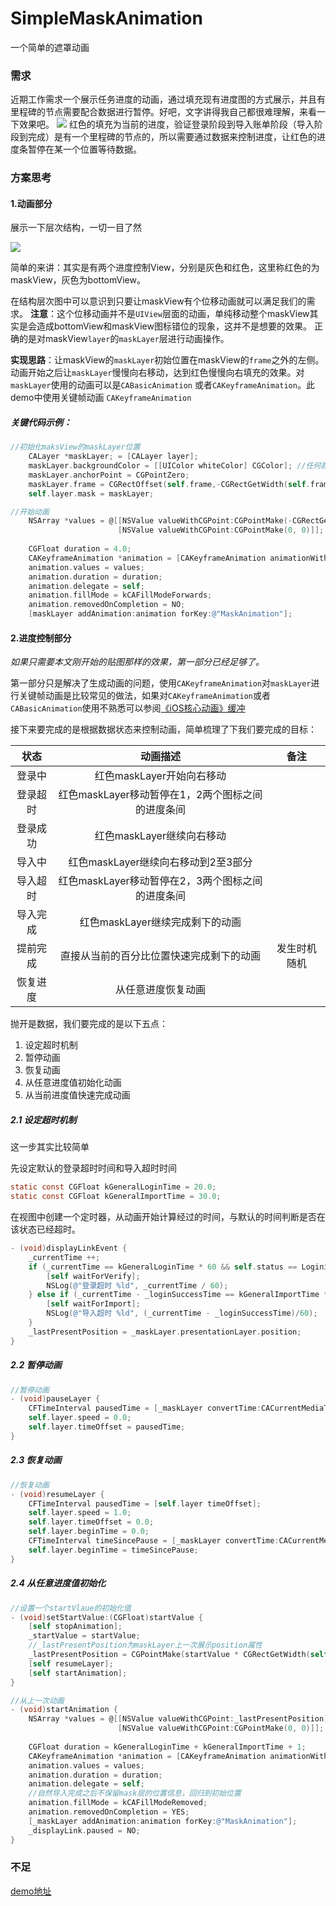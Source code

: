 # SimpleMaskAnimation
一个简单的遮罩动画

### 需求
近期工作需求一个展示任务进度的动画，通过填充现有进度图的方式展示，并且有里程碑的节点需要配合数据进行暂停。好吧，文字讲得我自己都很难理解，来看一下效果吧。
![](http://ojam5z7vg.bkt.clouddn.com/coldreading/gif/animation.gif)
红色的填充为当前的进度，验证登录阶段到导入账单阶段（导入阶段到完成）是有一个里程碑的节点的，所以需要通过数据来控制进度，让红色的进度条暂停在某一个位置等待数据。
<!--more-->
### 方案思考
#### 1.动画部分
展示一下层次结构，一切一目了然

![](http://ojam5z7vg.bkt.clouddn.com/coldreading/jpg/%E9%81%AE%E7%BD%A9%E5%9B%BE%E5%B1%82.png)

简单的来讲：其实是有两个进度控制View，分别是灰色和红色，这里称红色的为maskView，灰色为bottomView。

在结构层次图中可以意识到只要让maskView有个位移动画就可以满足我们的需求。
__注意__：这个位移动画并不是`UIView`层面的动画，单纯移动整个maskView其实是会造成bottomView和maskView图标错位的现象，这并不是想要的效果。
正确的是对maskView`layer`的`maskLayer`层进行动画操作。

__实现思路__：让maskView的`maskLayer`初始位置在maskView的`frame`之外的左侧。动画开始之后让`maskLayer`慢慢向右移动，达到红色慢慢向右填充的效果。对`maskLayer`使用的动画可以是`CABasicAnimation` 或者`CAKeyframeAnimation`。此demo中使用关键帧动画 `CAKeyframeAnimation`

##### 关键代码示例：

``` objectivec
//初始化maksView的maskLayer位置
    CALayer *maskLayer; = [CALayer layer];
    maskLayer.backgroundColor = [[UIColor whiteColor] CGColor]; //任何颜色，用到的只是alpha
    maskLayer.anchorPoint = CGPointZero;
    maskLayer.frame = CGRectOffset(self.frame,-CGRectGetWidth(self.frame), 0);
    self.layer.mask = maskLayer;
```

``` objectivec
//开始动画
    NSArray *values = @[[NSValue valueWithCGPoint:CGPointMake(-CGRectGetWidth(self.frame), 0)],
                        [NSValue valueWithCGPoint:CGPointMake(0, 0)]];
    
    CGFloat duration = 4.0;
    CAKeyframeAnimation *animation = [CAKeyframeAnimation animationWithKeyPath:@"position"];
    animation.values = values;
    animation.duration = duration;
    animation.delegate = self;
    animation.fillMode = kCAFillModeForwards;
    animation.removedOnCompletion = NO;
    [maskLayer addAnimation:animation forKey:@"MaskAnimation"];
```

#### 2.进度控制部分

*如果只需要本文刚开始的贴图那样的效果，第一部分已经足够了。*

第一部分只是解决了生成动画的问题，使用`CAKeyframeAnimation`对`maskLayer`进行关键帧动画是比较常见的做法，如果对`CAKeyframeAnimation`或者`CABasicAnimation`使用不熟悉可以参阅[《iOS核心动画》缓冲](https://zsisme.gitbooks.io/ios-/content/chapter10/easing.html)

接下来要完成的是根据数据状态来控制动画，简单梳理了下我们要完成的目标：

|状态|动画描述|备注|
|:-:|:-:|:-:|
|登录中|红色maskLayer开始向右移动||
|登录超时|红色maskLayer移动暂停在1，2两个图标之间的进度条间||
|登录成功|红色maskLayer继续向右移动||
|导入中|红色maskLayer继续向右移动到2至3部分||
|导入超时|红色maskLayer移动暂停在2，3两个图标之间的进度条间||
|导入完成|红色maskLayer继续完成剩下的动画||
|提前完成|直接从当前的百分比位置快速完成剩下的动画|发生时机随机|
|恢复进度|从任意进度恢复动画||

抛开是数据，我们要完成的是以下五点：

1. 设定超时机制
2. 暂停动画
3. 恢复动画
4. 从任意进度值初始化动画
5. 从当前进度值快速完成动画

##### 2.1 设定超时机制

这一步其实比较简单

先设定默认的登录超时时间和导入超时时间

``` objectivec
static const CGFloat kGeneralLoginTime = 20.0;
static const CGFloat kGeneralImportTime = 30.0;
```

在视图中创建一个定时器，从动画开始计算经过的时间，与默认的时间判断是否在该状态已经超时。

``` objectivec
- (void)displayLinkEvent {
    _currentTime ++;
    if (_currentTime == kGeneralLoginTime * 60 && self.status == Logining) {
        [self waitForVerify];
        NSLog(@"登录超时 %ld", _currentTime / 60);
    } else if (_currentTime - _loginSuccessTime == kGeneralImportTime * 60 && self.status == Importing) {
        [self waitForImport];
        NSLog(@"导入超时 %ld", (_currentTime - _loginSuccessTime)/60);
    }
    _lastPresentPosition = _maskLayer.presentationLayer.position;
}
```

##### 2.2 暂停动画

``` objectivec
//暂停动画
- (void)pauseLayer {
    CFTimeInterval pausedTime = [_maskLayer convertTime:CACurrentMediaTime() fromLayer:nil];
    self.layer.speed = 0.0;
    self.layer.timeOffset = pausedTime;
}
``` 

##### 2.3 恢复动画

``` objectivec
//恢复动画
- (void)resumeLayer {
    CFTimeInterval pausedTime = [self.layer timeOffset];
    self.layer.speed = 1.0;
    self.layer.timeOffset = 0.0;
    self.layer.beginTime = 0.0;
    CFTimeInterval timeSincePause = [_maskLayer convertTime:CACurrentMediaTime() fromLayer:nil] - pausedTime;
    self.layer.beginTime = timeSincePause;
}

``` 
##### 2.4 从任意进度值初始化

``` objectivec
//设置一个startVlaue的初始化值
- (void)setStartValue:(CGFloat)startValue {
    [self stopAnimation];
    _startValue = startValue;
    //_lastPresentPosition为maskLayer上一次展示position属性
    _lastPresentPosition = CGPointMake(startValue * CGRectGetWidth(self.frame) - CGRectGetWidth(self.frame), 0);
    [self resumeLayer];
    [self startAnimation];
}
```

``` objectivec
//从上一次动画
- (void)startAnimation {
    NSArray *values = @[[NSValue valueWithCGPoint:_lastPresentPosition],
                        [NSValue valueWithCGPoint:CGPointMake(0, 0)]];
    
    CGFloat duration = kGeneralLoginTime + kGeneralImportTime + 1;
    CAKeyframeAnimation *animation = [CAKeyframeAnimation animationWithKeyPath:@"position"];
    animation.values = values;
    animation.duration = duration;
    animation.delegate = self;
    //自然导入完成之后不保留mask层的位置信息，回归到初始位置
    animation.fillMode = kCAFillModeRemoved;
    animation.removedOnCompletion = YES;
    [_maskLayer addAnimation:animation forKey:@"MaskAnimation"];
    _displayLink.paused = NO;
}
```

### 不足

[demo地址]()






